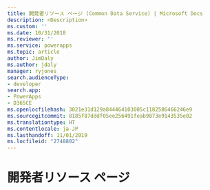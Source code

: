 ```yaml
---
title: 開発者リソース ページ (Common Data Service) | Microsoft Docs
description: <Description>
ms.custom: ''
ms.date: 10/31/2018
ms.reviewer: ''
ms.service: powerapps
ms.topic: article
author: JimDaly
ms.author: jdaly
manager: ryjones
search.audienceType:
- developer
search.app:
- PowerApps
- D365CE
ms.openlocfilehash: 3021e31d129a844464103005c1182586466246e9
ms.sourcegitcommit: 8185f87dddf05ee256491feab9873e9143535e02
ms.translationtype: HT
ms.contentlocale: ja-JP
ms.lasthandoff: 11/01/2019
ms.locfileid: "2748802"
---
```

# <a name="developer-resources-page"></a>開発者リソース ページ

<!-- https://docs.microsoft.com/dynamics365/customer-engagement/developer/developer-resources-page

- The UI in the app needs to be updated
- Remove references to on-premises
- Information on regions s/b in the admin docs and this pages should just have the patterns, i.e.
- "https://disco.crm{0}.dynamics.com/XRMServices/2011/Discovery.svc" where {0} is the value to use 
- 
- -->